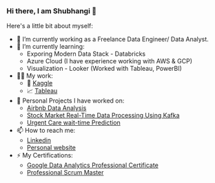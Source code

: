 ### Hi there, I am Shubhangi 👋

<!--
**svshimpi/svshimpi** is a ✨ _special_ ✨ repository because its `README.md` (this file) appears on your GitHub profile. -->

Here's a little bit about myself:

* 🔭 I’m currently working as a Freelance Data Engineer/ Data Analyst. 
* 🌱 I’m currently learning: 
   * Exporing Modern Data Stack - Databricks
   * Azure Cloud (I have experience working with AWS & GCP)
   * Visualization - Looker (Worked with Tableau, PowerBI)
* 👩‍💻 My work:
  * 🔷 [Kaggle](kaggle.com)
  * 📈 [Tableau](https://public.tableau.com/app/profile/shubhangi.shimpi)
* 🤘 Personal Projects I have worked on:
  * [Airbnb Data Analysis](https://github.com/svshimpi/Car-Insurance-Claim-Analysis)
  * [Stock Market Real-Time Data Processing Using Kafka](https://github.com/svshimpi/Car-Insurance-Claim-Analysis)
  * [Urgent Care wait-time Prediction](https://github.com/svshimpi/Car-Insurance-Claim-Analysis)
* 📫 How to reach me: 
  * [Linkedin](https://www.linkedin.com/in/sshimpi/)
  * [Personal website](sshimpi.com)
* ⚡ My Certifications: 
  * [Google Data Analytics Professional Certificate](https://www.coursera.org/account/accomplishments/professional-cert/7VTDNNFRZDTN)
  * [Professional Scrum Master](https://www.scrum.org/certificates/650148)

